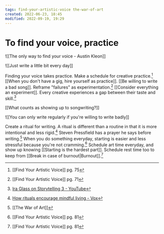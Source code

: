 ```yaml
---
tags: find-your-artistic-voice the-war-of-art
created: 2022-06-23, 18:45
modified: 2022-09-19, 19:29
---
```


# To find your voice, practice
![[The only way to find your voice - Austin Kleon]]

![[Just write a little bit every day]]

Finding your voice takes practice. Make a schedule for creative practice.[^1] [[When you don't have a gig, hire yourself as practice]]. [[Be willing to write a bad song]]. Reframe "failures" as experimentation.[^2] [[Consider everything an experiment]]. Every creative experiences a gap between their taste and skill.[^3]

[[What counts as showing up to songwriting?]]

![[You can only write regularly if you're willing to write badly]]

Create a ritual for writing. A ritual is different than a routine in that it is more intentional and less rigid.[^4] Steven Pressfield has a prayer he says before writing.[^5] When you do something everyday, starting is easier and less stressful because you're not cramming.[^6] Schedule art time everyday, and show up knowing [[Starting is the hardest part]]. Schedule rest time too to keep from [[Break in case of burnout|Burnout]].[^6]

[^1]: [[Find Your Artistic Voice]] pg. 75
[^2]: [[Find Your Artistic Voice]] pg. 71 
[^3]: [Ira Glass on Storytelling 3 - YouTube](https://www.youtube.com/watch?v=X2wLP0izeJE)
[^4]: [How rituals encourage mindful living - Vox](https://www.vox.com/even-better/23144784/why-rituals-not-routine?utm_source=pocket_mylist)
[^5]: [[The War of Art]]
[^6]: [[Find Your Artistic Voice]] pg. 81